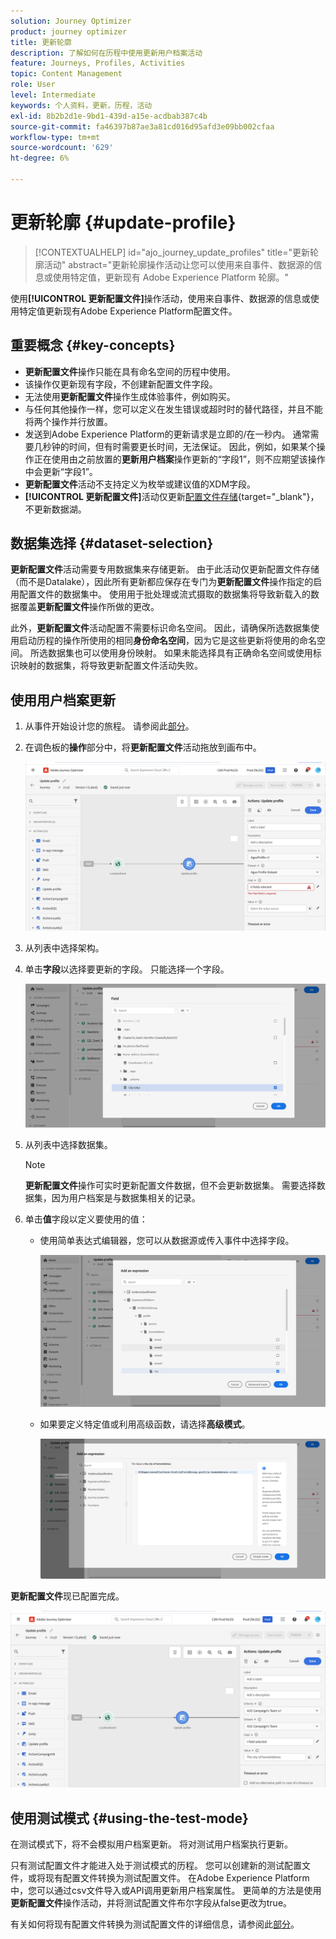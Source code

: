 ```yaml
---
solution: Journey Optimizer
product: journey optimizer
title: 更新轮廓
description: 了解如何在历程中使用更新用户档案活动
feature: Journeys, Profiles, Activities
topic: Content Management
role: User
level: Intermediate
keywords: 个人资料，更新，历程，活动
exl-id: 8b2b2d1e-9bd1-439d-a15e-acdbab387c4b
source-git-commit: fa46397b87ae3a81cd016d95afd3e09bb002cfaa
workflow-type: tm+mt
source-wordcount: '629'
ht-degree: 6%

---
```


# 更新轮廓 {#update-profile}

>[!CONTEXTUALHELP]
>id="ajo_journey_update_profiles"
>title="更新轮廓活动"
>abstract="更新轮廓操作活动让您可以使用来自事件、数据源的信息或使用特定值，更新现有 Adobe Experience Platform 轮廓。"

使用&#x200B;**[!UICONTROL 更新配置文件]**&#x200B;操作活动，使用来自事件、数据源的信息或使用特定值更新现有Adobe Experience Platform配置文件。

## 重要概念 {#key-concepts}

* **更新配置文件**&#x200B;操作只能在具有命名空间的历程中使用。
* 该操作仅更新现有字段，不创建新配置文件字段。
* 无法使用&#x200B;**更新配置文件**&#x200B;操作生成体验事件，例如购买。
* 与任何其他操作一样，您可以定义在发生错误或超时时的替代路径，并且不能将两个操作并行放置。
* 发送到Adobe Experience Platform的更新请求是立即的/在一秒内。 通常需要几秒钟的时间，但有时需要更长时间，无法保证。 因此，例如，如果某个操作正在使用由之前放置的&#x200B;**更新用户档案**&#x200B;操作更新的“字段1”，则不应期望该操作中会更新“字段1”。
* **更新配置文件**&#x200B;活动不支持定义为枚举或建议值的XDM字段。
* **[!UICONTROL 更新配置文件]**&#x200B;活动仅更新[配置文件存储](https://experienceleague.adobe.com/docs/experience-platform/profile/home.html?lang=zh-Hans#profile-data-store){target="_blank"}，不更新数据湖。

## 数据集选择 {#dataset-selection}

**更新配置文件**&#x200B;活动需要专用数据集来存储更新。 由于此活动仅更新配置文件存储（而不是Datalake），因此所有更新都应保存在专门为&#x200B;**更新配置文件**&#x200B;操作指定的启用配置文件的数据集中。 使用用于批处理或流式摄取的数据集将导致新载入的数据覆盖&#x200B;**更新配置文件**&#x200B;操作所做的更改。

此外，**更新配置文件**&#x200B;活动配置不需要标识命名空间。 因此，请确保所选数据集使用启动历程的操作所使用的相同&#x200B;**身份命名空间**，因为它是这些更新将使用的命名空间。 所选数据集也可以使用身份映射。 如果未能选择具有正确命名空间或使用标识映射的数据集，将导致更新配置文件活动失败。

## 使用用户档案更新

1. 从事件开始设计您的旅程。 请参阅此[部分](../building-journeys/journey.md)。

1. 在调色板的&#x200B;**操作**&#x200B;部分中，将&#x200B;**更新配置文件**&#x200B;活动拖放到画布中。

   ![](assets/profileupdate0.png)

1. 从列表中选择架构。

1. 单击&#x200B;**字段**&#x200B;以选择要更新的字段。 只能选择一个字段。

   ![](assets/profileupdate2.png)

1. 从列表中选择数据集。

   >[!NOTE]
   >
   >**更新配置文件**&#x200B;操作可实时更新配置文件数据，但不会更新数据集。 需要选择数据集，因为用户档案是与数据集相关的记录。

1. 单击&#x200B;**值**&#x200B;字段以定义要使用的值：

   * 使用简单表达式编辑器，您可以从数据源或传入事件中选择字段。

     ![](assets/profileupdate4.png)

   * 如果要定义特定值或利用高级函数，请选择&#x200B;**高级模式**。

     ![](assets/profileupdate3.png)

**更新配置文件**&#x200B;现已配置完成。

![](assets/profileupdate1.png)


## 使用测试模式 {#using-the-test-mode}

在测试模式下，将不会模拟用户档案更新。 将对测试用户档案执行更新。

只有测试配置文件才能进入处于测试模式的历程。 您可以创建新的测试配置文件，或将现有配置文件转换为测试配置文件。 在Adobe Experience Platform中，您可以通过csv文件导入或API调用更新用户档案属性。 更简单的方法是使用&#x200B;**更新配置文件**&#x200B;操作活动，并将测试配置文件布尔字段从false更改为true。

有关如何将现有配置文件转换为测试配置文件的详细信息，请参阅此[部分](../audience/creating-test-profiles.md#create-test-profiles-csv)。

